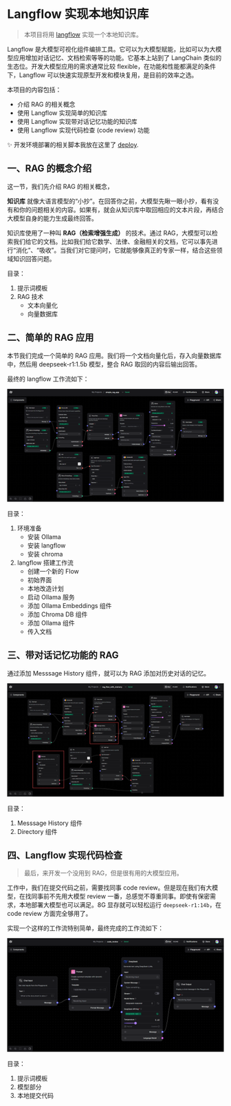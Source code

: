 # Langflow 实现本地知识库

> 本项目将用 <a href="https://github.com/langflow-ai/langflow" target="_blank">langflow</a> 实现一个本地知识库。

Langflow 是大模型可视化组件编排工具。它可以为大模型赋能，比如可以为大模型应用增加对话记忆、文档检索等等的功能。它基本上站到了 LangChain 类似的生态位。开发大模型应用的需求通常比较 flexible，在功能和性能都满足的条件下，Langflow 可以快速实现原型开发和模块复用，是目前的效率之选。

本项目的内容包括：

- 介绍 RAG 的相关概念
- 使用 Langflow 实现简单的知识库
- 使用 Langflow 实现带对话记忆功能的知识库
- 使用 Langflow 实现代码检查 (code review) 功能

✨ 开发环境部署的相关脚本我放在这里了 [deploy](/deploy).


## 一、RAG 的概念介绍

这一节，我们先介绍 RAG 的相关概念，

**知识库** 就像大语言模型的“小抄”。在回答你之前，大模型先瞅一眼小抄，看有没有和你的问题相关的内容。如果有，就会从知识库中取回相应的文本片段，再结合大模型自身的能力生成最终回答。

知识库使用了一种叫 **RAG（检索增强生成）** 的技术。通过 RAG，大模型可以检索我们给它的文档。比如我们给它数学、法律、金融相关的文档，它可以事先进行“消化”、“吸收”。当我们对它提问时，它就能够像真正的专家一样，结合这些领域知识回答问题。

目录：

1. 提示词模板
2. RAG 技术
    - 文本向量化
    - 向量数据库


## 二、简单的 RAG 应用

本节我们完成一个简单的 RAG 应用。我们将一个文档向量化后，存入向量数据库中，然后用 deepseek-r1:1.5b 模型，整合 RAG 取回的内容后输出回答。

最终的 langflow 工作流如下：

![](/img/simple_rag_app.jpg)

目录：

1. 环境准备
    - 安装 Ollama
    - 安装 langflow
    - 安装 chroma
2. langflow 搭建工作流
    - 创建一个新的 Flow
    - 初始界面
    - 本地改造计划
    - 启动 Ollama 服务
    - 添加 Ollama Embeddings 组件
    - 添加 Chroma DB 组件
    - 添加 Ollama 组件
    - 传入文档


## 三、带对话记忆功能的 RAG

通过添加 Messsage History 组件，就可以为 RAG 添加对历史对话的记忆。

![](/img/rag_flow_with_memory.jpg)

目录：

1. Messsage History 组件
2. Directory 组件


## 四、Langflow 实现代码检查

> 最后，来开发一个没用到 RAG，但是很有用的大模型应用。

工作中，我们在提交代码之前，需要找同事 code review。但是现在我们有大模型，在找同事前不先用大模型 review 一番，总感觉不尊重同事。即使有保密需求，本地部署大模型也可以满足。8G 显存就可以轻松运行 `deepseek-r1:14b`，在 code review 方面完全够用了。

实现一个这样的工作流特别简单，最终完成的工作流如下：

![](/img/code_review.jpg)

目录：

1. 提示词模板
2. 模型部分
3. 本地提交代码
